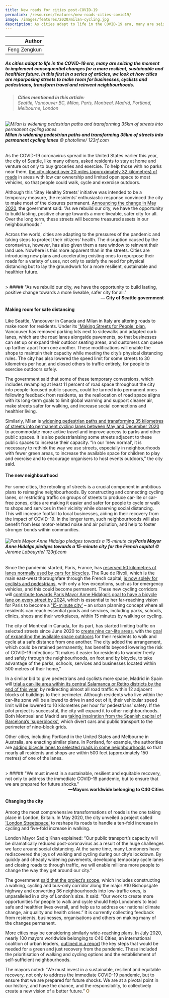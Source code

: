 ```yaml
---
title: New roads for cities post-COVID-19
permalink: /resources/features/new-roads-cities-covid19/
image: /images/features/2020/milan-cycling.jpg
description: As cities adapt to life in the COVID-19 era, many are seizing the moment to implement consequential changes for a more resilient, sustainable and healthier future. In this first in a series of articles, we look at how cities are repurposing streets to make room for businesses, cyclists and pedestrians, transform travel and reinvent neighbourhoods.
---
```


| Author |
|---:|
| Feng Zengkun |

##### As cities adapt to life in the COVID-19 era, many are seizing the moment to implement consequential changes for a more resilient, sustainable and healthier future. In this first in a series of articles, we look at how cities are repurposing streets to make room for businesses, cyclists and pedestrians, transform travel and reinvent neighbourhoods.

> ###### **Cities mentioned in this article:** <br> Seattle, Vancouver BC, Milan, Paris, Montreal, Madrid, Portland, Melbourne, London

###### ![Milan is widening pedestrian paths and transforming 35km of streets into permanent cycling lanes](/images/features/2020/milan-cycling.jpg/)**Milan is widening pedestrian paths and transforming 35km of streets into permanent cycling lanes** © photolime/ 123rf.com

As the COVID-19 coronavirus spread in the United States earlier this year, the city of Seattle, like many others, asked residents to stay at home and venture out only to buy groceries and exercise. To help those with no parks near them, [the city closed over 20 miles (approximately 32 kilometres) of roads](https://www.seattle.gov/transportation/projects-and-programs/programs/stay-healthy-streets) in areas with low car ownership and limited open space to most vehicles, so that people could walk, cycle and exercise outdoors. 

Although this 'Stay Healthy Streets' initiative was intended to be a temporary measure, the residents’ enthusiastic response convinced the city to make most of the closures permanent. [Announcing the change in May 2020](https://sdotblog.seattle.gov/2020/05/07/2020-bike-investments-to-accelerate-including-20-miles-of-stay-healthy-streets-to-become-permanent-in-seattle/), the government said: “As we rebuild our city, we have the opportunity to build lasting, positive change towards a more liveable, safer city for all. Over the long term, these streets will become treasured assets in our neighbourhoods.”

Across the world, cities are adapting to the pressures of the pandemic and taking steps to protect their citizens’ health. The disruption caused by the coronavirus, however, has also given them a rare window to reinvent their land use. Nowhere is this more apparent than in the streets. Cities are introducing new plans and accelerating existing ones to repurpose their roads for a variety of uses, not only to satisfy the need for physical distancing but to lay the groundwork for a more resilient, sustainable and healthier future.

<br>
> ##### "As we rebuild our city, we have the opportunity to build lasting, positive change towards a more liveable, safer city for all."

<div align="right"><b>— City of Seattle government</b></div>

#### **Making room for safe distancing**

Like Seattle, Vancouver in Canada and Milan in Italy are altering roads to make room for residents. Under its ['Making Streets for People' plan](https://vancouver.ca/home-property-development/making-streets-for-people-program.aspx), Vancouver has removed parking lots next to sidewalks and adapted curb lanes, which are the road lanes alongside pavements, so that businesses can set up or expand their outdoor seating areas, and customers can queue up farther apart from one another. These modifications will enable the shops to maintain their capacity while meeting the city’s physical distancing rules. The city has also lowered the speed limit for some streets to 30 kilometres per hour, and closed others to traffic entirely, for people to exercise outdoors safely. 

The government said that some of these temporary conversions, which includes revamping at least 11 percent of road space throughout the city into people-focused public spaces, could be turned into permanent ones following feedback from residents, as the reallocation of road space aligns with its long-term goals to limit global warming and support cleaner air, make streets safer for walking, and increase social connections and healthier living. 

Similarly, Milan is [widening pedestrian paths and transforming 35 kilometres of streets into permanent cycling lanes between May and December 2020](https://www.comune.milano.it/documents/20126/7117896/Open+streets.pdf/d9be0547-1eb0-5abf-410b-a8ca97945136?t=1589195741171) to accommodate more active travel and improve access to parks and other public spaces. It is also pedestrianising some streets adjacent to these public spaces to increase their capacity. “In our 'new normal', it is necessary to rethink the way we use streets, especially in neighbourhoods with fewer green areas, to increase the available space for children to play and exercise and to encourage organisers to host events outdoors,” the city said. 

#### **The new neighbourhood**

For some cities, the retooling of streets is a crucial component in ambitious plans to reimagine neighbourhoods. By constructing and connecting cycling lanes, or restricting traffic on groups of streets to produce car-lite or car-free zones, cities are making it easier and safer for people to cycle or walk to shops and services in their vicinity while observing social distancing. This will increase footfall to local businesses, aiding in their recovery from the impact of COVID-19. In the longer term, such neighbourhoods will also benefit from less motor-related noise and air pollution, and help to foster stronger bonds within communities.

###### ![Paris Mayor Anne Hidalgo pledges towards a 15-minute city](/images/features/2020/paris-cycling.jpg/)**Paris Mayor Anne Hidalgo pledges towards a 15-minute city for the French capital** © Jerome Labouyrie/ 123rf.com

Since the pandemic started, Paris, France, has [reserved 50 kilometres of lanes normally used by cars for bicycles](https://www.rfi.fr/en/france/20200701-paris-temporary-bike-lanes-to-become-permanent-after-hidalgo-re-election-mayor-green-pollution-cars). The Rue de Rivoli, which is the main east-west thoroughfare through the French capital, [is now solely for cyclists and pedestrians](https://www.bbc.com/news/world-europe-52483684), with only a few exceptions, such as for emergency vehicles, and this could become permanent. These new cycling corridors will [contribute towards Paris Mayor Anne Hidalgo’s goal to have a bicycle lane on every street by 2024](https://www.independent.co.uk/news/world/europe/paris-municipal-election-mayor-bike-lane-anne-hidalgo-a9341776.html), which is essential to her far-reaching vision for Paris to become a ['15-minute city'](https://www.theguardian.com/world/2020/feb/07/paris-mayor-unveils-15-minute-city-plan-in-re-election-campaign) – an urban planning concept where all residents can reach essential goods and services, including parks, schools, clinics, shops and their workplaces, within 15 minutes by walking or cycling. 

The city of Montreal in Canada, for its part, has started limiting traffic on selected streets since June 2020 to [create nine car-lite areas](https://www.mtlblog.com/news/canada/qc/montreal/rosemont-la-petite-patrie-is-creating-superblocks-to-give-pedestrians-lots-more-space), with the [goal of expanding the available space outdoors](https://montrealgazette.com/news/local-news/rosemont-has-new-plan-to-try-to-push-traffic-off-of-side-streets) for their residents to walk and cycle at a safe distance from one another. The city added the arrangement, which could be retained permanently, has benefits beyond lowering the risk of COVID-19 infections: “It makes it easier for residents to wander freely and safely through the neighbourhoods, on foot and by bicycle, to take advantage of the parks, schools, services and businesses located within 500 metres of their home,”

In a similar bid to give pedestrians and cyclists more space, Madrid in Spain will [trial a car-lite area within its central Salamanca or Retiro districts by the end of this year](https://translate.google.com/translate?hl=en&sl=es&u=https://elpais.com/sociedad/2020-06-27/supermanzanas-o-como-devolver-al-peaton-la-ciudad-robada-por-los-coches.html&prev=search&pto=aue), by redirecting almost all road traffic within 12 adjacent blocks of buildings to their perimeter. Although residents who live within the car-lite zone will be allowed to drive in and out of it, their vehicular speed limit will be lowered to 10 kilometres per hour for pedestrians’ safety. If the pilot project is successful, the city will expand it to other neighbourhoods. Both Montreal and Madrid are [taking inspiration from the Spanish capital of Barcelona’s 'superblocks'](https://theconversation.com/superblocks-barcelonas-car-free-zones-could-extend-lives-and-boost-mental-health-123295), which divert cars and public transport to the perimeter of nine-block grids. 

Other cities, including Portland in the United States and Melbourne in Australia, are enacting similar plans. In Portland, for example, the authorities are [adding bicycle lanes to selected roads in some neighbourhoods](https://bikeportland.org/2020/06/25/pbot-has-funding-and-plan-to-vastly-improve-biking-in-northwest-317655) so that nearly all residents and shops are within 500 feet (approximately 150 metres) of one of the lanes.

<br>
> ##### "We must invest in a sustainable, resilient and equitable recovery, not only to address the immediate COVID-19 pandemic, but to ensure that we are prepared for future shocks."

<div align="right"><b>—Mayors worldwide belonging to C40 Cities</b></div>

#### **Changing the city**

Among the most comprehensive transformations of roads is the one taking place in London, Britain. In May 2020, the city unveiled a project called ['London Streetspace'](https://www.london.gov.uk/press-releases/mayoral/mayors-bold-plan-will-overhaul-capitals-streets) to reshape its roads to handle a ten-fold increase in cycling and five-fold increase in walking. 

London Mayor Sadiq Khan explained: “Our public transport’s capacity will be dramatically reduced post-coronavirus as a result of the huge challenges we face around social distancing. At the same time, many Londoners have rediscovered the joys of walking and cycling during our city’s lockdown. By quickly and cheaply widening pavements, developing temporary cycle lanes and closing roads to through traffic, we will enable millions more people to change the way they get around our city.”

The government [said that the project’s scope](https://tfl.gov.uk/travel-information/improvements-and-projects/streetspace-for-london), which includes constructing a walking, cycling and bus-only corridor along the major A10 Bishopsgate highway and converting 36 neighbourhoods into low-traffic ones, is unparalleled in a city of London’s size. It said: “Our work to create more opportunities for people to walk and cycle should help Londoners to lead safe and healthier lives overall, and help us to address our national climate change, air quality and health crises.” It is currently collecting feedback from residents, businesses, organisations and others on making many of the changes permanent. 

More cities may be considering similarly wide-reaching plans. In July 2020, nearly 100 mayors worldwide belonging to C40 Cities, an international coalition of urban leaders, [outlined in a report](https://www.c40.org/other/agenda-for-a-green-and-just-recovery) the key steps that would be needed for a green and just recovery from the pandemic. These included the prioritisation of walking and cycling options and the establishment of self-sufficient neighbourhoods. 

The mayors noted: “We must invest in a sustainable, resilient and equitable recovery, not only to address the immediate COVID-19 pandemic, but to ensure that we are prepared for future shocks. We are at a pivotal point in our history, and have the chance, and the responsibility, to collectively create a new vision of a better future.” **<font color="#967942">O</font>**
